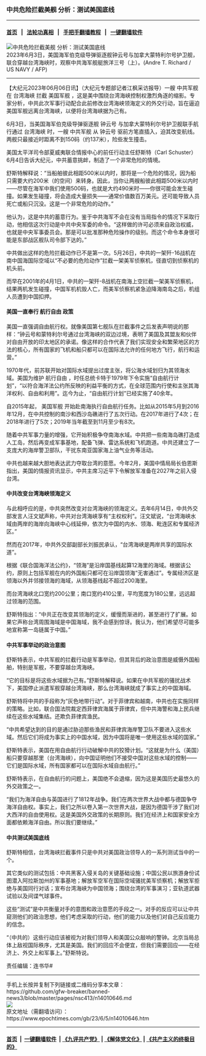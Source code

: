 ### 中共危险拦截美舰 分析：测试美国底线
------------------------

#### [首页](https://github.com/gfw-breaker/banned-news3/blob/master/README.md) &nbsp;&nbsp;|&nbsp;&nbsp; [法轮功真相](https://github.com/begood0513/basic/blob/master/README.md)  &nbsp;&nbsp;|&nbsp;&nbsp; [手把手翻墙教程](https://github.com/gfw-breaker/guides/wiki)  &nbsp;&nbsp;|&nbsp;&nbsp; [一键翻墙软件](https://github.com/gfw-breaker/nogfw/blob/master/README.md)  



<div><img alt="中共危险拦截美舰 分析：测试美国底线" class="attachment-djy_600_400 size-djy_600_400 wp-post-image" src="https://i.epochtimes.com/assets/uploads/2023/06/id14010647-000_33GY7XW-600x400.jpg"/>
<div class="caption">
 2023年6月3日，美国海军伯克级导弹驱逐舰钟云号与加拿大蒙特利尔号护卫舰，联合穿越台湾海峡时，观察中共海军舰艇旅洋三号（上）。(Andre T. Richard / US NAVY / AFP)
</div></div><hr/>


<div><p>
 【大纪元2023年06月06日讯】（大纪元专题部记者江枫采访报导）一艘
 <ok href="https://www.epochtimes.com/gb/tag/%E4%B8%AD%E5%85%B1%E5%86%9B%E8%88%B0.html">
  中共军舰
 </ok>
 在
 <ok href="https://www.epochtimes.com/gb/tag/%E5%8F%B0%E6%B9%BE%E6%B5%B7%E5%B3%A1.html">
  台湾海峡
 </ok>
 拦截
 <ok href="https://www.epochtimes.com/gb/tag/%E7%BE%8E%E5%9B%BD%E5%86%9B%E8%88%B0.html">
  美国军舰
 </ok>
 ，这是美中围绕台湾海峡控制权激烈角逐的缩影。专家分析，中共此次军事行动配合此前修改台湾海峡领海定义的外交行动，旨在逼迫美国军舰远离台湾海峡，以便将台湾海峡据为己有。
</p>
<p>
 6月3日，当美国海军伯克级导弹驱逐舰
 <ok href="https://www.epochtimes.com/gb/tag/%E9%92%9F%E4%BA%91%E5%8F%B7.html">
  钟云号
 </ok>
 与加拿大蒙特利尔号护卫舰联手航行通过
 <ok href="https://www.epochtimes.com/gb/tag/%E5%8F%B0%E6%B9%BE%E6%B5%B7%E5%B3%A1.html">
  台湾海峡
 </ok>
 时，一艘
 <ok href="https://www.epochtimes.com/gb/tag/%E4%B8%AD%E5%85%B1%E5%86%9B%E8%88%B0.html">
  中共军舰
 </ok>
 从
 <ok href="https://www.epochtimes.com/gb/tag/%E9%92%9F%E4%BA%91%E5%8F%B7.html">
  钟云号
 </ok>
 驱前方笔直插入，迫其改变航线。两舰只最接近时距离不到150码（约137米），险些发生撞击。
</p>
<p>
 美国太平洋司令部夏威夷联合情报中心的前任行动主任舒斯特（Carl Schuster）6月4日告诉大纪元，中共蓄意挑衅，制造了一个非常危险的情境。
</p>
<p>
 舒斯特解释说：“当船舶彼此相距500米以内时，那将是一个危险的情况，因为船只需要大约200米（的空间）来转身。因此，当你让两艘船彼此相距500米以内时——尽管在海军中我们使用500码，也就是大约490米时——你很可能会发生碰撞。如果发生碰撞，将会造成大量损失——通常价值数百万美元。还可能导致人员死亡或船只沉没。这是一个非常危险的动作。”
</p>
<p>
 他认为，这是中共的蓄意行为。鉴于中共海军不会在没有当局指令的情况下采取行动，他相信这次行动是中共中央军委的命令。“这样做的许可必须来自政治权威，也就是中央军事委员会。那是可以批准那种危险操作的级别。而这个命令本身很可能是东部战区舰队司令部下达的。”
</p>
<p>
 中共做出这样的危险拦截动作已不是第一次。5月26日，中共的一架歼-16战机在南中国海国际空域以“不必要的危险动作”拦截一架美军侦察机，径直切到侦察机的机头前。
</p>
<p>
 而早在2001年的4月1日，中共的一架歼-8战机在南海上空拦截一架美军侦察机，结果两机发生碰撞，中国军机机毁人亡，而美军侦察机紧急迫降海南岛之后，机组人员遭到中国扣押。
</p>
<h4>
 美国一直奉行
 <ok href="https://www.epochtimes.com/gb/tag/%E8%88%AA%E8%A1%8C%E8%87%AA%E7%94%B1.html">
  航行自由
 </ok>
 政策
</h4>
<p>
 美国一直强调自由航行权。就像美国第七舰队在拦截事件之后发表声明说的那样：“钟云号和蒙特利尔号通过台湾海峡的双边过境，表明了美国及其盟友和伙伴对自由开放的印太地区的承诺。像这样的合作代表了我们实现安全和繁荣地区的方法的核心，所有国家的飞机和船只都可以在国际法允许的任何地方飞行，航行和运营。”
</p>
<p>
 1970年代，前苏联开始对国际水域提出过度主张，将公海水域划归为其领海水域。美国为维护
 <ok href="https://www.epochtimes.com/gb/tag/%E8%88%AA%E8%A1%8C%E8%87%AA%E7%94%B1.html">
  航行自由
 </ok>
 ，时任总统卡特于1979年下令实施“自由航行计划”，“以符合海洋法公约所反映的利益平衡的方式，在全球范围内行使和主张其海洋权利、自由和利用”。迄今为止，“自由航行计划”已经实施了40余年。
</p>
<p>
 自2015年起，
 <ok href="https://www.epochtimes.com/gb/tag/%E7%BE%8E%E5%9B%BD%E5%86%9B%E8%88%B0.html">
  美国军舰
 </ok>
 开始赴南海执行自由航行任务。比如从2015年5月到2016年12月，在中共控制的南沙和西沙岛礁进行了五次行动。在2017年进行了4次；在2018年进行了5次；2019年当年截至到11月至少有8次。
</p>
<p>
 随着中共军事力量的增强，它开始积极争夺南海水域。中共把一些南海岛礁打造成人工岛，然后再变成军事基地，配备飞弹、雷达系统和飞机跑道。中共还建立了一支庞大的海岸警卫部队，干扰东南亚国家海上油气业务等活动。
</p>
<p>
 中共也越来越大胆地表达武力夺取台湾的意愿。今年2月，美国中情局局长伯恩斯指出，美国的情报资讯显示，中共主席习近平下令解放军准备在2027年之前入侵台湾。
</p>
<h4>
 中共改变台湾海峡领海定义
</h4>
<p>
 与此相呼应的是，中共突然改变对台湾海峡的领海定义。去年6月14日，中共外交部发言人汪文斌声称，中共对台湾海峡享有“主权权利”。汪文斌说，“台湾海峡水域由两岸的海岸向海峡中心线延伸，依次为中国的内水、领海、毗连区和专属经济区。”
</p>
<p>
 然而在2017年，中共外交部副部长刘振民承认，“台湾海峡是两岸共享的国际水道”。
</p>
<p>
 根据《联合国海洋法公约》，“领海”是沿岸国基线起算12海里的海域。根据该公约，原则上包括军舰在内的外国船只都可在沿岸国领海“无害通过”。专属经济区是领海以外并邻接领海的海域，从领海基线起不超过200海里。
</p>
<p>
 而台湾海峡北口宽约200公里；南口宽约410公里，平均宽度为180公里，远远超过领海的范围。
</p>
<p>
 舒斯特指出：“中共正在改变其领海的定义，缓慢而渐进的，甚至进行了扩展。如果它声称台湾周围海域是中国海域，我不会感到惊讶。我认为，他们希望尽可能多地宣称第一岛链属于中国。”
</p>
<h4>
 中共军事举动的政治意图
</h4>
<p>
 舒斯特表示，中共军舰的拦截行动是军事举动，但其背后的政治意图是威慑外国船舶，特别是军舰，不要穿越台湾海峡。
</p>
<p>
 “它的目标是将这些水域据为己有。”舒斯特解释说。如果在中共军舰的骚扰战术下，美国停止派遣军舰穿越台湾海峡，那么台湾海峡就成了事实上的中国海域。
</p>
<p>
 舒斯特将中共的手段称为“灰色地带行动”。对于菲律宾和越南，中共也在实施同样的策略。比如，联合国法院裁定西菲律宾海属于菲律宾，但中共海警和海上民兵继续在这些水域集结。还欺负菲律宾渔民。
</p>
<p>
 “中共希望达到的目的是通过胁迫那些渔民和菲律宾海岸警卫队不要进入这些水域。然后它们将成为事实上的中国水域，因为中国将是唯一使用这些水域的国家。”
</p>
<p>
 舒斯特表示，美国在用自由航行行动破解中共的狡猾计划。“这就是为什么（美国）船只要穿越那里（台湾海峡），向中国证明他们不接受中国对这些水域的控制——它们是国际水域，所有国家都可以在国际水域自由航行。”
</p>
<p>
 舒斯特表示，在自由航行的问题上，美国绝不会退缩，因为这是美国历史最悠久的外交政策之一。
</p>
<p>
 “我们为海洋自由与英国进行了1812年战争。我们在两次世界大战中都与德国争夺海洋自由权。事实上，我们之所以卷入第一次世界大战，是因为德国干涉了我们对大西洋的自由使用权。这是美国外交政策的长期原则。我们在经济上和国家安全方面都依赖海洋自由。所以我们要继续。”
</p>
<h4>
 中共测试美国底线
</h4>
<p>
 舒斯特相信，台湾海峡拦截事件只是中共对美国政治领导人的一系列测试当中的一个。
</p>
<p>
 其它类似的测试包括：中共黑客入侵关岛的关键基础设施；中国公民以旅游身份试图潜入阿拉斯加州的军事基地；解放军空军在国际空域骚扰美军侦察机；解放军拒绝与美国同行对话；宣布台湾海峡为中国领海；围绕台湾的军事演习；亚轨道武器试验以及间谍气球事件。
</p>
<p>
 这些“测试”是中共衡量对手的意图和政治意愿的手段之一。对手的反应可以让中共窥测他们的政治思想，他们考虑采取的行动，他们的能力以及他们对自己反应能力的信念。
</p>
<p>
 “（中共的）这些行动应该被视为对我们领导人和美国公众敲响的警钟。北京当局总体上敌视国际秩序，尤其是美国。我们的回应不会便宜，但我们需要回应——在经济上、外交上和军事上。”舒斯特说。
</p>
<p>
 责任编辑：连书华#
</p>
</div>
<hr/>
手机上长按并复制下列链接或二维码分享本文章：<br/>
https://github.com/gfw-breaker/banned-news3/blob/master/pages/nsc413/n14010646.md <br/>
<a href='https://github.com/gfw-breaker/banned-news3/blob/master/pages/nsc413/n14010646.md'><img src='https://github.com/gfw-breaker/banned-news3/blob/master/pages/nsc413/n14010646.md.png'/></a> <br/>
原文地址（需翻墙访问）：https://www.epochtimes.com/gb/23/6/5/n14010646.htm


------------------------
#### [首页](https://github.com/gfw-breaker/banned-news3/blob/master/README.md) &nbsp;|&nbsp; [一键翻墙软件](https://github.com/gfw-breaker/nogfw/blob/master/README.md) &nbsp;| [《九评共产党》](https://github.com/gfw-breaker/9ping.md/blob/master/README.md#九评之一评共产党是什么) | [《解体党文化》](https://github.com/gfw-breaker/jtdwh.md/blob/master/README.md) | [《共产主义的终极目的》](https://github.com/gfw-breaker/gczydzjmd.md/blob/master/README.md)


<img src='http://gfw-breaker.win/banned-news3/pages/nsc413/n14010646.md' width='0px' height='0px'/>